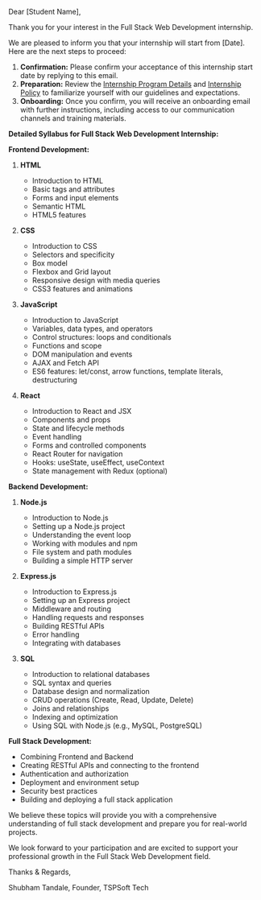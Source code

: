 Dear [Student Name],

Thank you for your interest in the Full Stack Web Development internship.

We are pleased to inform you that your internship will start from [Date]. Here are the next steps to proceed:

1. **Confirmation:** Please confirm your acceptance of this internship start date by replying to this email.
2. **Preparation:** Review the [Internship Program Details](https://tspsoft.in/internship) and [Internship Policy](https://tspsoft.in/internship-policy) to familiarize yourself with our guidelines and expectations.
3. **Onboarding:** Once you confirm, you will receive an onboarding email with further instructions, including access to our communication channels and training materials.

**Detailed Syllabus for Full Stack Web Development Internship:**

**Frontend Development:**

1. **HTML**
   - Introduction to HTML
   - Basic tags and attributes
   - Forms and input elements
   - Semantic HTML
   - HTML5 features

2. **CSS**
   - Introduction to CSS
   - Selectors and specificity
   - Box model
   - Flexbox and Grid layout
   - Responsive design with media queries
   - CSS3 features and animations

3. **JavaScript**
   - Introduction to JavaScript
   - Variables, data types, and operators
   - Control structures: loops and conditionals
   - Functions and scope
   - DOM manipulation and events
   - AJAX and Fetch API
   - ES6 features: let/const, arrow functions, template literals, destructuring

4. **React**
   - Introduction to React and JSX
   - Components and props
   - State and lifecycle methods
   - Event handling
   - Forms and controlled components
   - React Router for navigation
   - Hooks: useState, useEffect, useContext
   - State management with Redux (optional)

**Backend Development:**

1. **Node.js**
   - Introduction to Node.js
   - Setting up a Node.js project
   - Understanding the event loop
   - Working with modules and npm
   - File system and path modules
   - Building a simple HTTP server

2. **Express.js**
   - Introduction to Express.js
   - Setting up an Express project
   - Middleware and routing
   - Handling requests and responses
   - Building RESTful APIs
   - Error handling
   - Integrating with databases

3. **SQL**
   - Introduction to relational databases
   - SQL syntax and queries
   - Database design and normalization
   - CRUD operations (Create, Read, Update, Delete)
   - Joins and relationships
   - Indexing and optimization
   - Using SQL with Node.js (e.g., MySQL, PostgreSQL)

**Full Stack Development:**
- Combining Frontend and Backend
- Creating RESTful APIs and connecting to the frontend
- Authentication and authorization
- Deployment and environment setup
- Security best practices
- Building and deploying a full stack application

We believe these topics will provide you with a comprehensive understanding of full stack development and prepare you for real-world projects.

We look forward to your participation and are excited to support your professional growth in the Full Stack Web Development field.

Thanks & Regards,

Shubham Tandale,
Founder,
TSPSoft Tech